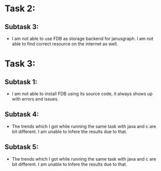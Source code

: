 # Task 2:
## Subtask 3:
- I am not able to use FDB as storage backend for janusgraph. I am not able to find correct resource on the internet as well.

# Task 3:
## Subtask 1:
- I am not able to install FDB using its source code, it always shows up with errors and issues.
## Subtask 4:
- The trends which I got while running the same task with java and c are bit different. I am unable to Infere the results due to that.
## Subtask 5:
- The trends which I got while running the same task with java and c are bit different. I am unable to Infere the results due to that.